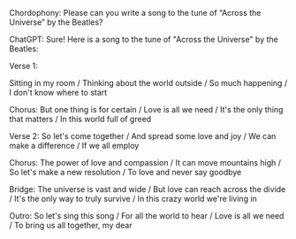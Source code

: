 Chordophony:  Please can you write a song to the tune of “Across the Universe” by the Beatles?

ChatGPT:  Sure! Here is a song to the tune of "Across the Universe" by the Beatles:

Verse 1:

Sitting in my room /
Thinking about the world outside /
So much happening /
I don't know where to start

Chorus:
But one thing is for certain /
Love is all we need /
It's the only thing that matters /
In this world full of greed

Verse 2:
So let's come together /
And spread some love and joy /
We can make a difference /
If we all employ

Chorus:
The power of love and compassion /
It can move mountains high /
So let's make a new resolution /
To love and never say goodbye

Bridge:
The universe is vast and wide /
But love can reach across the divide /
It's the only way to truly survive /
In this crazy world we're living in

Outro:
So let's sing this song /
For all the world to hear /
Love is all we need /
To bring us all together, my dear
